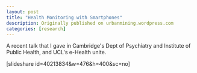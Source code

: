 ```yaml
---
layout: post
title: "Health Monitoring with Smartphones"
description: Originally published on urbanmining.wordpress.com
categories: [research]
---
```


A recent talk that I gave in Cambridge's Dept of Psychiatry and Institute of Public Health, and UCL's e-Health unite.

[slideshare id=40213834&w=476&h=400&sc=no]
